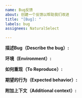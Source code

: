 ```yaml
---
name: Bug反馈
about: 创建一个反馈以帮助我们改进
title: "[Bug]: "
labels: bug
assignees: NaturalSelect

---
```


**描述Bug（Describe the bug）:**

<!-- 对Bug的清晰简洁的描述。 -->

**环境（Environment）:**

<!-- 描述你的系统版本，内核版本。 -->

**如何重现（To Reproduce）:**

<!-- 重现该行为的步骤： -->

**期望的行为（Expected behavior）:**

<!-- 对您预期发生的事情的清晰简洁的描述。 -->

**附加上下文（Additional context）:**

<!-- 在此处添加有关该问题的任何其他上下文。 -->